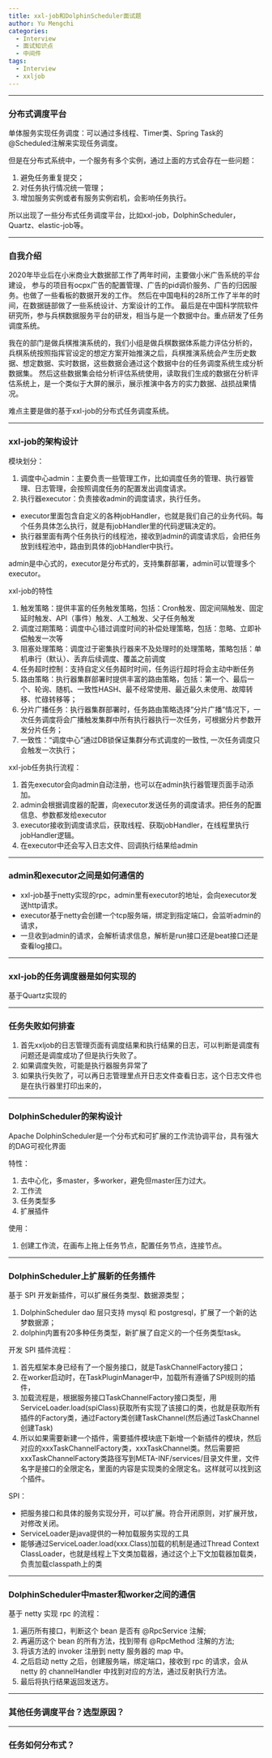 ```yaml
---
title: xxl-job和DolphinScheduler面试题
author: Yu Mengchi
categories:
  - Interview
  - 面试知识点
  - 中间件
tags:
  - Interview
  - xxljob
---
```


---
### 分布式调度平台
单体服务实现任务调度：可以通过多线程、Timer类、Spring Task的@Scheduled注解来实现任务调度。

但是在分布式系统中，一个服务有多个实例，通过上面的方式会存在一些问题：
1. 避免任务重复提交；
2. 对任务执行情况统一管理；
3. 增加服务实例或者有服务实例宕机，会影响任务执行。

所以出现了一些分布式任务调度平台，比如xxl-job，DolphinScheduler，Quartz、elastic-job等。

---
### 自我介绍
2020年毕业后在小米商业大数据部工作了两年时间，主要做小米广告系统的平台建设，
参与的项目有ocpx广告的配置管理、广告的pid调价服务、广告的归因服务。也做了一些看板的数据开发的工作。
然后在中国电科的28所工作了半年的时间，在数据链部做了一些系统设计、方案设计的工作。
最后是在中国科学院软件研究所，参与兵棋数据服务平台的研发，相当与是一个数据中台。重点研发了任务调度系统。

我在的部门是做兵棋推演系统的，我们小组是做兵棋数据体系能力评估分析的，
兵棋系统按照指挥官设定的想定方案开始推演之后，兵棋推演系统会产生历史数据、想定数据、实时数据，这些数据会通过这个数据中台的任务调度系统生成分析数据集。
然后这些数据集会给分析评估系统使用，读取我们生成的数据在分析评估系统上，是一个类似于大屏的展示，展示推演中各方的实力数据、战损战果情况。

难点主要是做的基于xxl-job的分布式任务调度系统。

---
### xxl-job的架构设计
模块划分：
1. 调度中心admin：主要负责一些管理工作，比如调度任务的管理、执行器管理、日志管理，会按照调度任务的配置发出调度请求。
2. 执行器executor：负责接收admin的调度请求，执行任务。
 - executor里面包含自定义的各种jobHandler，也就是我们自己的业务代码。每个任务具体怎么执行，就是有jobHandler里的代码逻辑决定的。
 - 执行器里面有两个任务执行的线程池，接收到admin的调度请求后，会把任务放到线程池中，路由到具体的jobHandler中执行。

admin是中心式的，executor是分布式的，支持集群部署，admin可以管理多个executor。

xxl-job的特性
1. 触发策略：提供丰富的任务触发策略，包括：Cron触发、固定间隔触发、固定延时触发、API（事件）触发、人工触发、父子任务触发
2. 调度过期策略：调度中心错过调度时间的补偿处理策略，包括：忽略、立即补偿触发一次等
3. 阻塞处理策略：调度过于密集执行器来不及处理时的处理策略，策略包括：单机串行（默认）、丢弃后续调度、覆盖之前调度
4. 任务超时控制：支持自定义任务超时时间，任务运行超时将会主动中断任务
5. 路由策略：执行器集群部署时提供丰富的路由策略，包括：第一个、最后一个、轮询、随机、一致性HASH、最不经常使用、最近最久未使用、故障转移、忙碌转移等；
6. 分片广播任务：执行器集群部署时，任务路由策略选择”分片广播”情况下，一次任务调度将会广播触发集群中所有执行器执行一次任务，可根据分片参数开发分片任务；
7. 一致性：“调度中心”通过DB锁保证集群分布式调度的一致性, 一次任务调度只会触发一次执行；

xxl-job任务执行流程：
1. 首先executor会向admin自动注册，也可以在admin执行器管理页面手动添加。
2. admin会根据调度器的配置，向executor发送任务的调度请求。把任务的配置信息、参数都发给executor
3. executor接收到调度请求后，获取线程、获取jobHandler，在线程里执行jobHandler逻辑。
4. 在executor中还会写入日志文件、回调执行结果给admin

---
### admin和executor之间是如何通信的
- xxl-job基于netty实现的rpc，admin里有executor的地址，会向executor发送http请求。
- executor基于netty会创建一个tcp服务端，绑定到指定端口，会监听admin的请求，
- 一旦收到admin的请求，会解析请求信息，解析是run接口还是beat接口还是查看log接口。

---
### xxl-job的任务调度器是如何实现的
基于Quartz实现的

---
### 任务失败如何排查
1. 首先xxljob的日志管理页面有调度结果和执行结果的日志，可以判断是调度有问题还是调度成功了但是执行失败了。
2. 如果调度失败，可能是执行器服务异常了
3. 如果执行失败了，可以再日志管理里点开日志文件查看日志，这个日志文件也是在执行器里打印出来的，

---
### DolphinScheduler的架构设计
Apache DolphinScheduler是一个分布式和可扩展的工作流协调平台，具有强大的DAG可视化界面

特性：
1. 去中心化，多master，多worker，避免但master压力过大。
2. 工作流
3. 任务类型多
4. 扩展插件

使用：
1. 创建工作流，在画布上拖上任务节点，配置任务节点，连接节点。

---
### DolphinScheduler上扩展新的任务插件
基于 SPI 开发新插件，可以扩展任务类型、数据源类型；
1. DolphinScheduler dao 层只支持 mysql 和 postgresql，扩展了一个新的达梦数据源；
2. dolphin内置有20多种任务类型，新扩展了自定义的一个任务类型task。

开发 SPI 插件流程：
1. 首先框架本身已经有了一个服务接口，就是TaskChannelFactory接口；
2. 在worker启动时，在TaskPluginManager中，加载所有遵循了SPI规则的插件，
3. 加载流程是，根据服务接口TaskChannelFactory接口类型，用ServiceLoader.load(spiClass)获取所有实现了该接口的类，也就是获取所有插件的Factory类，通过Factory类创建TaskChannel(然后通过TaskChannel创建Task)
4. 所以如果需要新建一个插件，需要插件模块底下新增一个新插件的模块，然后对应的xxxTaskChannelFactory类，xxxTaskChannel类。然后需要把xxxTaskChannelFactory类路径写到META-INF/services/目录文件里，文件名字是接口的全限定名，里面的内容是实现类的全限定名。这样就可以找到这个插件。

SPI：
- 把服务接口和具体的服务实现分开，可以扩展。符合开闭原则，对扩展开放，对修改关闭。
- ServiceLoader是java提供的一种加载服务实现的工具
- 能够通过ServiceLoader.load(xxx.Class)加载的机制是通过Thread Context ClassLoader，也就是线程上下文类加载器，通过这个上下文加载器加载类，负责加载classpath上的类

---
### DolphinScheduler中master和worker之间的通信
基于 netty 实现 rpc 的流程：
1. 遍历所有接口，判断这个 bean 是否有 @RpcService 注解;
2. 再遍历这个 bean 的所有方法，找到带有 @RpcMethod 注解的方法;
3. 将该方法的 invoker 注册到 netty 服务器的 map 中。
4. 之后启动 netty 之后，创建服务端，绑定端口，接收到 rpc 的请求，会从 netty 的 channelHandler 中找到对应的方法，通过反射执行方法。
5. 最后将执行结果返回发送方。

---
### 其他任务调度平台？选型原因？

---
### 任务如何分布式？
